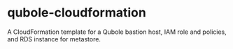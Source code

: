 # qubole-cloudformation
A CloudFormation template for a Qubole bastion host, IAM role and policies, and RDS instance for metastore.
